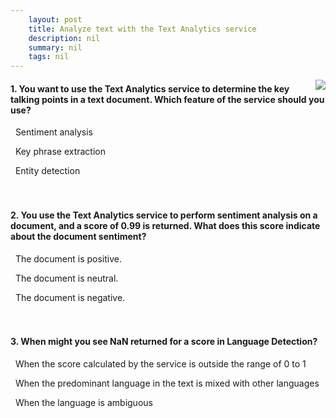 ```yaml
---
    layout: post
    title: Analyze text with the Text Analytics service 
    description: nil
    summary: nil
    tags: nil
---
```



 <a target="_blank" href="https://docs.microsoft.com/en-us/learn/modules/analyze-text-with-text-analytics-service/3a-knowledge-check/"><i class="fas fa-external-link-alt"></i> </a>
 <img align="right" src="https://docs.microsoft.com/en-us/learn/achievements/analyze-text-with-text-analytics-service.svg">
####  1. You want to use the Text Analytics service to determine the key talking points in a text document. Which feature of the service should you use?


<i class='far fa-square'></i> &nbsp;&nbsp;Sentiment analysis

<i class='fas fa-check-square' style='color: Dodgerblue;'></i> &nbsp;&nbsp;Key phrase extraction

<i class='far fa-square'></i> &nbsp;&nbsp;Entity detection
<br />
<br />
<br />

####  2. You use the Text Analytics service to perform sentiment analysis on a document, and a score of 0.99 is returned. What does this score indicate about the document sentiment?


<i class='fas fa-check-square' style='color: Dodgerblue;'></i> &nbsp;&nbsp;The document is positive.

<i class='far fa-square'></i> &nbsp;&nbsp;The document is neutral.

<i class='far fa-square'></i> &nbsp;&nbsp;The document is negative.
<br />
<br />
<br />

####  3. When might you see NaN returned for a score in Language Detection?


<i class='far fa-square'></i> &nbsp;&nbsp;When the score calculated by the service is outside the range of 0 to 1

<i class='far fa-square'></i> &nbsp;&nbsp;When the predominant language in the text is mixed with other languages

<i class='fas fa-check-square' style='color: Dodgerblue;'></i> &nbsp;&nbsp;When the language is ambiguous
<br />
<br />
<br />
